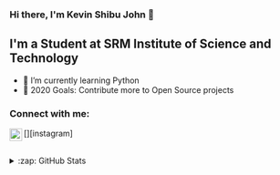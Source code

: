 ### Hi there, I'm Kevin Shibu John 👋 



## I'm a Student at SRM Institute of Science and Technology

- 🌱 I’m currently learning Python
- 🥅 2020 Goals: Contribute more to Open Source projects

### Connect with me:

[<img align="left" alt="_._kevin.sj_._ | Instagram" width="22px" src="https://cdn.jsdelivr.net/npm/simple-icons@v3/icons/instagram.svg" />][instagram]

<br />

</details>

<details>
  <summary>:zap: GitHub Stats</summary>

  <img align="left" alt="kevinsj101's GitHub Stats" src="https://github-readme-stats.kevinsj101.vercel.app/api?username=kevinsj101&show_icons=true&hide_border=true" />

</details>
